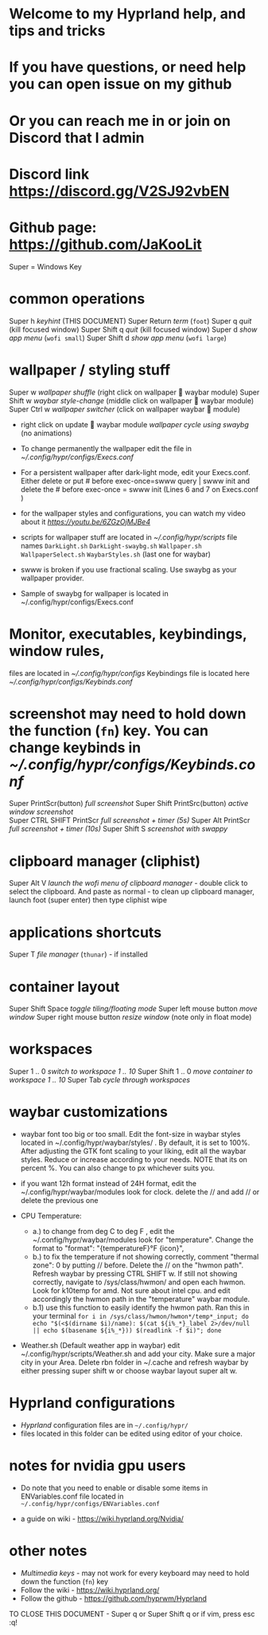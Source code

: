 # Welcome to my Hyprland help, and tips and tricks #
# If you have questions, or need help you can open issue on my github
# Or you can reach me in or join on Discord that I admin
# Discord link https://discord.gg/V2SJ92vbEN  
# Github page: https://github.com/JaKooLit

  Super = Windows Key

# common operations
  Super          h        *keyhint* (THIS DOCUMENT)
  Super          Return   *term* (`foot`)
  Super          q        *quit* (kill focused window)
  Super   Shift  q        *quit* (kill focused window)
  Super          d        *show app menu* (`wofi small`)
  Super   Shift  d        *show app menu* (`wofi large`)

# wallpaper / styling stuff
  Super           w       *wallpaper shuffle* (right click on wallpaper   waybar module)
  Super   Shift   w       *waybar style-change* (middle click on wallpaper   waybar module)
  Super   Ctrl    w       *wallpaper switcher* (click on wallpaper waybar    module)
  
  - right click on update   waybar module  *wallpaper cycle using swaybg* (no animations)
  
  - To change permanently the wallpaper edit the file in *~/.config/hypr/configs/Execs.conf*
  - For a persistent wallpaper after dark-light mode, edit your Execs.conf. Either delete or put # before exec-once=swww query | swww init and delete the # before exec-once = swww init (Lines 6 and 7 on Execs.conf )
  
  - for the wallpaper styles and configurations, you can watch my video about it *https://youtu.be/6ZGzOjMJBe4*
  
  - scripts for wallpaper stuff are located in *~/.config/hypr/scripts* file names `DarkLight.sh` `DarkLight-swaybg.sh` `Wallpaper.sh` `WallpaperSelect.sh` `WaybarStyles.sh` (last one for waybar)

  - swww is broken if you use fractional scaling. Use swaybg as your wallpaper provider.
  - Sample of swaybg for wallpaper is located in ~/.config/hypr/configs/Execs.conf

# Monitor, executables, keybindings, window rules, 
  files are located in *~/.config/hypr/configs*
  Keybindings file is located here *~/.config/hypr/configs/Keybinds.conf*

# screenshot may need to hold down the function (`fn`) key. You can change keybinds in *~/.config/hypr/configs/Keybinds.conf* 
  Super PrintScr(button)       *full screenshot*
  Super Shift PrintSrc(button) *active window screenshot*         
  Super CTRL SHIFT PrintScr    *full screenshot + timer (5s)*
  Super Alt PrintScr           *full screenshot + timer (10s)*
  Super Shift S                *screenshot with swappy*

# clipboard manager (cliphist)
  Super Alt V   *launch the wofi menu of clipboard manager* 
    - double click to select the clipboard. And paste as normal
    - to clean up clipboard manager, launch foot (super enter) then type cliphist wipe

# applications shortcuts
  Super   T		  *file manager* (`thunar`) - if installed

    
# container layout
  Super   Shift   Space       *toggle tiling/floating mode*
  Super   left mouse button   *move window*
  Super   right mouse button  *resize window* (note only in float mode)


# workspaces
  Super         1 .. 0    *switch to workspace 1 .. 10*
  Super  Shift  1 .. 0    *move container to workspace 1 .. 10*
  Super   Tab             *cycle through workspaces*

# waybar customizations
  - waybar font too big or too small. Edit the font-size in waybar styles located in ~/.config/hypr/waybar/styles/ . By default, it is set to 100%. After adjusting the GTK font scaling to your liking, edit all the waybar styles. Reduce or increase according to your needs. NOTE that its on percent %. You can also change to px whichever suits you.

  - if you want 12h format instead of 24H format, edit the ~/.config/hypr/waybar/modules look for clock. delete the // and add // or delete the previous one

  - CPU Temperature:
    - a.) to change from deg C to deg F , edit the ~/.config/hypr/waybar/modules look for "temperature". Change the format to "format": "{temperatureF}°F {icon}",
    - b.) to fix the temperature if not showing correctly, comment "thermal zone": 0 by putting // before. Delete the // on the "hwmon path". Refresh waybar by pressing CTRL SHIFT w. If still not showing correctly, navigate to /sys/class/hwmon/ and open each hwmon. Look for k10temp for amd. Not sure about intel cpu. and edit accordingly the hwmon path in the "temperature" waybar module.
    - b.1) use this function to easily identify the hwmon path. Ran this in your terminal    ``` for i in /sys/class/hwmon/hwmon*/temp*_input; do echo "$(<$(dirname $i)/name): $(cat ${i%_*}_label 2>/dev/null || echo $(basename ${i%_*})) $(readlink -f $i)"; done ```
  
  - Weather.sh (Default weather app in waybar) edit ~/.config/hypr/scripts/Weather.sh and add your city. Make sure a major city in your Area. Delete rbn folder in ~/.cache and refresh waybar by either pressing super shift w or choose waybar layout super alt w.

# Hyprland configurations
  - *Hyprland* configuration files are in `~/.config/hypr/`
  - files located in this folder can be edited using editor of your choice.

# notes for nvidia gpu users
  - Do note that you need to enable or disable some items in ENVariables.conf file located in `~/.config/hypr/configs/ENVariables.conf`
  
  - a guide on wiki - https://wiki.hyprland.org/Nvidia/


# other notes
  - *Multimedia keys* - may not work for every keyboard may need to hold down the function (`fn`) key
  - Follow the wiki - https://wiki.hyprland.org/
  - Follow the github - https://github.com/hyprwm/Hyprland



TO CLOSE THIS DOCUMENT - Super q or Super Shift q or if vim, press esc :q!
